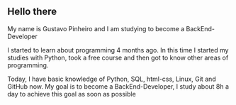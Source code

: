 ## Hello there

My name is Gustavo Pinheiro and I am studying to become a BackEnd-Developer

I started to learn about programming 4 months ago.
In this time I started my studies with Python, took a free course and then got to know other areas of programming.

Today, I have basic knowledge of Python, SQL, html-css, Linux, Git and GitHub now.
My goal is to become a BackEnd-Developer, I study about 8h a day to achieve this goal as soon as possible

<!---
pinheir0g/pinheir0g is a ✨ special ✨ repository because its `README.md` (this file) appears on your GitHub profile.
You can click the Preview link to take a look at your changes.
--->

